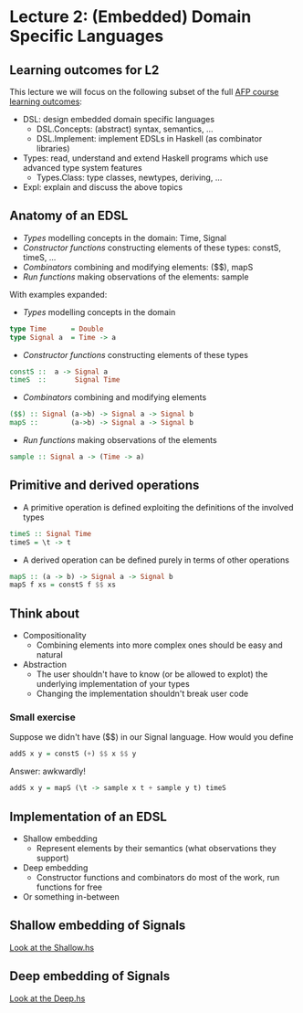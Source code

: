 # Lecture 2: (Embedded) Domain Specific Languages

## Learning outcomes for L2

This lecture we will focus on the following subset of the full [AFP
course learning outcomes](http://www.cse.chalmers.se/edu/course/afp/index.html#goal):

* DSL: design embedded domain specific languages
    * DSL.Concepts: (abstract) syntax, semantics, ...
    * DSL.Implement: implement EDSLs in Haskell (as combinator libraries)
* Types: read, understand and extend Haskell programs which use advanced type system features
    * Types.Class: type classes, newtypes, deriving, ...
* Expl: explain and discuss the above topics

## Anatomy of an EDSL

* *Types* modelling concepts in the domain: Time, Signal
* *Constructor functions* constructing elements of these types: constS, timeS, ...
* *Combinators* combining and modifying elements: ($$), mapS
* *Run functions* making observations of the elements: sample

With examples expanded:

* *Types* modelling concepts in the domain
```Haskell
type Time      = Double
type Signal a  = Time -> a
```
* *Constructor functions* constructing elements of these types
```Haskell
constS ::  a -> Signal a
timeS  ::       Signal Time
```
* *Combinators* combining and modifying elements
```Haskell
($$) :: Signal (a->b) -> Signal a -> Signal b
mapS ::        (a->b) -> Signal a -> Signal b
```
* *Run functions* making observations of the elements
```Haskell
sample :: Signal a -> (Time -> a)
```

## Primitive and derived operations

* A primitive operation is defined exploiting the definitions of the involved types
```Haskell
timeS :: Signal Time
timeS = \t -> t
```

* A derived operation can be defined purely in terms of other operations
```Haskell
mapS :: (a -> b) -> Signal a -> Signal b
mapS f xs = constS f $$ xs
```

## Think about

* Compositionality
    * Combining elements into more complex ones should be easy and natural
* Abstraction
    * The user shouldn't have to know (or be allowed to explot) the underlying implementation of your types
    * Changing the implementation shouldn't break user code

### Small exercise

Suppose we didn't have ($$) in our Signal language. How would you define 

```Haskell
addS x y = constS (+) $$ x $$ y
```
Answer: awkwardly!

```Haskell
addS x y = mapS (\t -> sample x t + sample y t) timeS
```

## Implementation of an EDSL

* Shallow embedding
    * Represent elements by their semantics (what observations they support)
* Deep embedding
    * Constructor functions and combinators do most of the work, run functions for free
* Or something in-between

## Shallow embedding of Signals

[Look at the Shallow.hs](src/Signal/Shallow.hs)

## Deep embedding of Signals

[Look at the Deep.hs](src/Signal/Deep.hs)



##

```Haskell
```
```Haskell
```
```Haskell
```
```Haskell
```
```Haskell
```
